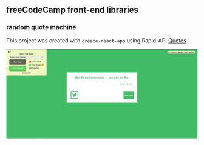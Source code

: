 ## freeCodeCamp front-end libraries

### random quote machine

This project was created with ``create-react-app`` using Rapid-API [Quotes](https://rapidapi.com/martin.svoboda/api/quotes15/)

![Passing Text](./public/quoteMachine.png)

